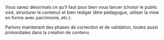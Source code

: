 Vous savez désormais ce qu’il faut pour bien vous lancer (choisir le public visé, structurer le contenu) et bien rédiger (être pédagogue, utiliser la mise en forme avec parcimonie, etc.).

Parlons maintenant des phases de correction et de validation, toutes aussi primordiales dans la création de contenu.